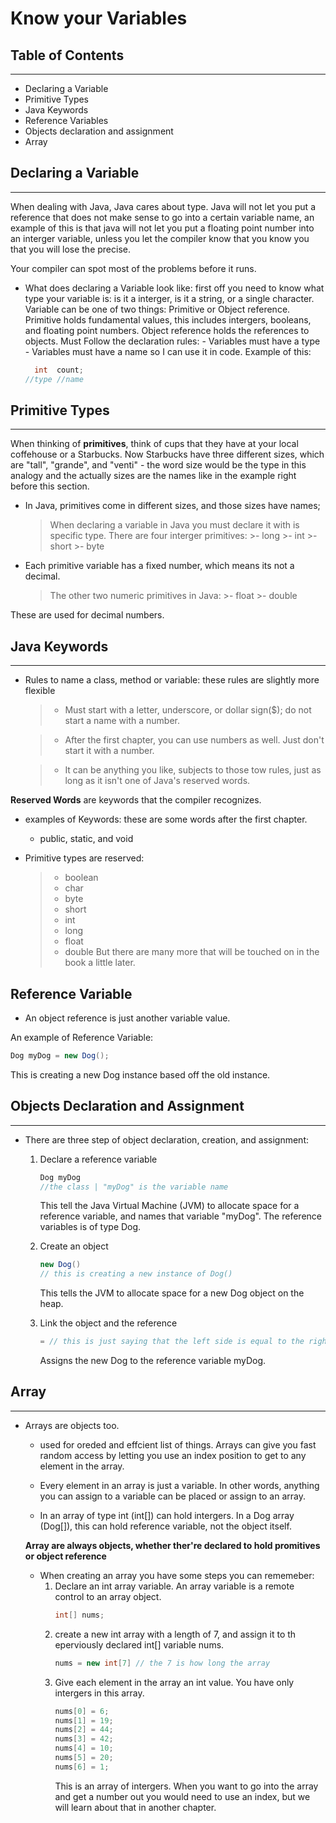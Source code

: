 # Know your Variables

## Table of Contents
---
- Declaring a Variable
- Primitive Types
- Java Keywords
- Reference Variables
- Objects declaration and assignment
- Array 

## Declaring a Variable
---
When dealing with Java, Java cares about type. Java will not let you put a reference that does not make sense to go into a certain variable name, an example of this is that java will not let you put a floating point number into an interger variable, unless you let the compiler know that you know you that you will lose the precise. 

Your compiler can spot most of the problems before it runs.

- What does declaring a Variable look like:
    first off you need to know what type your variable is:
        is it a interger, is it a string, or a single character.
    Variable can be one of two things: Primitive or Object reference.
        Primitive holds fundamental values, this includes intergers, booleans, and floating point numbers.
        Object reference holds the references to objects. 
    Must Follow the declaration rules:
        - Variables must have a type 
        - Variables must have a name so I can use it in code.
    Example of this:

    ```java
      int  count;
    //type //name
    ```

## Primitive Types
---
When thinking of **primitives**, think of cups that they have at your local coffehouse or a Starbucks. Now Starbucks have three different sizes, which are "tall", "grande", and "venti" - the word size would be the type in this analogy and the actually sizes are the names like in the example right before this section.

- In Java, primitives come in different sizes, and those sizes have names;
    > When declaring a variable in Java you must declare it with is specific type. 
    > There are four interger primitives: 
        >- long
        >- int
        >- short
        >- byte

- Each primitive variable has a fixed number, which means its not a decimal. 
    >The other two numeric primitives in Java: 
        >- float
        >- double
    
These are used for decimal numbers.

## Java Keywords
---
- Rules to name a class, method or variable: these rules are slightly more flexible
    >- Must start with a letter, underscore, or dollar sign($); do not start a name with a number.

    >- After the first chapter, you can use numbers as well. Just don't start it with a number.

    >- It can be anything you like, subjects to those tow rules, just as long as it isn't one of Java's reserved words.

**Reserved Words** are keywords that the compiler recognizes.
- examples of Keywords: these are some words after the first chapter.
    - public, static, and void

- Primitive types are reserved:
    >- boolean
    >- char
    >- byte
    >- short
    >- int
    >- long
    >- float
    >- double
But there are many more that will be touched on in the book a little later. 

## Reference Variable
- An object reference is just another variable value.

An example of Reference Variable:

``` java
Dog myDog = new Dog();
```
This is creating a new Dog instance based off the old instance. 


## Objects Declaration and Assignment
---
- There are three step of object declaration, creation, and assignment:
    1. Declare a reference variable
        ```java
        Dog myDog
        //the class | "myDog" is the variable name
        ```
        This tell the Java Virtual Machine (JVM) to allocate space for a reference variable, and names that variable "myDog". The reference variables is of type Dog.

    2. Create an object
        ```java
        new Dog()
        // this is creating a new instance of Dog()
        ```
        This tells the JVM to allocate space for a new Dog object on the heap. 
    
    3. Link the object and the reference 
        ```java
        = // this is just saying that the left side is equal to the right side, which is saying myDog is equal to the new instance of Dog() 
        ```
        Assigns the new Dog to the reference variable myDog. 

## Array
---
- Arrays are objects too.
    - used for oreded and effcient list of things. Arrays can give you fast random access by letting you use an index position to get to any element in the array. 
    
    - Every element in an array is just a variable. In other words, anything you can assign to a variable can be placed or assign to an array.

    - In an array of type int (int[]) can hold intergers. In a Dog array (Dog[]), this can hold reference variable, not the object itself. 

    **Array are always objects, whether ther're declared to hold promitives or object reference**
    
    - When creating an array you have some steps you can rememeber:
        1. Declare  an int array variable. An array variable is a remote control to an array object.
            ``` java 
            int[] nums;
            ```
        2. create a new int array with a length of 7, and assign it to th eperviously declared int[] variable nums.
            ```java 
            nums = new int[7] // the 7 is how long the array
            ```
        3. Give each element in the array an int value. You have only intergers in this array.
            ``` java 
            nums[0] = 6;
            nums[1] = 19;
            nums[2] = 44;
            nums[3] = 42;
            nums[4] = 10;
            nums[5] = 20;
            nums[6] = 1;
            ```
            This is an array of intergers. When you want to go into the array and get a number out you would need to use an index, but we will learn about that in another chapter.

